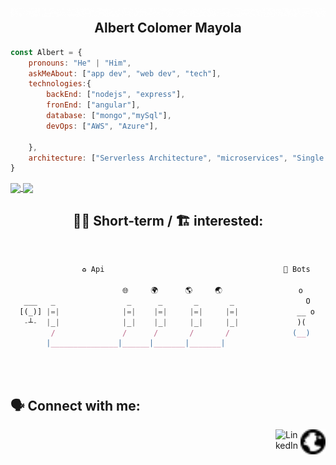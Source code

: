 <h2 align="center">  <img src="https://github.com/albertcolomer/albertcolomer/blob/main/Hello(1).gif"> Albert Colomer Mayola </h2>  
  
```javascript
const Albert = {
    pronouns: "He" | "Him",
    askMeAbout: ["app dev", "web dev", "tech"],
    technologies:{
        backEnd: ["nodejs", "express"],
        fronEnd: ["angular"],
        database: ["mongo","mySql"],
        devOps: ["AWS", "Azure"],
        
    },
    architecture: ["Serverless Architecture", "microservices", "Single page applications"],
}
```

<a href="https://github.com/anuraghazra/github-readme-stats">
  <img align="center" src="https://github-readme-stats.vercel.app/api?username=albertcolomer&hide=contribs&show_icons=true&theme=highcontrast" />
</a>
<a href="https://github.com/anuraghazra/github-readme-stats">
  <img align="center" src="https://github-readme-stats.vercel.app/api/top-langs/?username=albertcolomer&theme=highcontrast" />
</a>


<br>

<h2 align="center"> 🧑‍💻  Short-term / 🏗️ interested: </h2><br>

```javascript                                                 
                ♻️ Api                                        🦾 Bots
                
                         🌐     🌍      🌎     🌏                 o
   ___   _                _      _       _       _                O
  [(_)] |=|              |=|    |=|     |=|     |=|             __ o     
   -┴-  |_|              |_|    |_|     |_|     |_|             )(
         /               /      /       /       /              (__) 
        |_______________|______|_______|_______|      
```

<br><br>
## 🗣️  Connect with me:

[<img align="right" alt="albertcolomer" width="40px"  src="https://raw.githubusercontent.com/iconic/open-iconic/master/svg/globe.svg" />][website]
[<img align="right" alt="LinkedIn" width="40px" src="https://cdn.jsdelivr.net/npm/simple-icons@v3/icons/linkedin.svg" />][linkedin] 

[website]: https://globalvision.azurewebsites.net/
[linkedin]: https://globalvision.azurewebsites.net/

